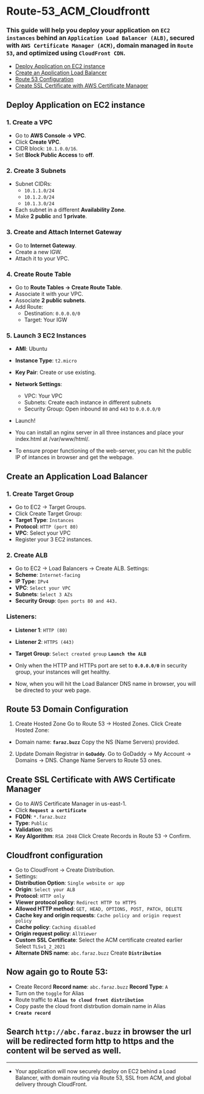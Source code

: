 # Route-53_ACM_Cloudfrontt
### This guide will help you deploy your application on **`EC2 instances`** behind an **`Application Load Balancer (ALB)`**, secured with **`AWS Certificate Manager (ACM)`**, domain managed in **`Route 53`**, and optimized using **`CloudFront CDN`**.


- [Deploy Application on EC2 instance](#deploy-application-on-ec2-instance)
- [Create an Application Load Balancer](#create-an-application-load-balancer)
- [Route 53 Configuration](#route-53-configuration)
- [Create SSL Certificate with AWS Certificate Manager](#create-ssl-certificate-with-aws-certificate-manager)

## Deploy Application on EC2 instance 
### 1. Create a VPC
- Go to **AWS Console → VPC**.
- Click **Create VPC**.
- CIDR block: `10.1.0.0/16`.
- Set **Block Public Access** to **off**.


### 2. Create 3 Subnets
- Subnet CIDRs:
  - `10.1.1.0/24`
  - `10.1.2.0/24`
  - `10.1.3.0/24`
- Each subnet in a different **Availability Zone**.
- Make **2 public** and **1 private**.


### 3. Create and Attach Internet Gateway
- Go to **Internet Gateway**.
- Create a new IGW.
- Attach it to your VPC.

### 4. Create Route Table
- Go to **Route Tables → Create Route Table**.
- Associate it with your VPC.
- Associate **2 public subnets**.
- Add Route:
  - Destination: `0.0.0.0/0`
  - Target: Your IGW


### 5. Launch 3 EC2 Instances
- **AMI**: Ubuntu
- **Instance Type**: `t2.micro`
- **Key Pair**: Create or use existing.
- **Network Settings**:
  - VPC: Your VPC
  - Subnets: Create each instance in different subnets
  - Security Group: Open inbound `80` and `443` to `0.0.0.0/0`
- Launch!


- You can install an nginx server in all three instances and place your index.html at /var/www/html/.
- To ensure proper functioning of the web-server, you can hit the public IP of intances in browser and get the webpage.

## Create an Application Load Balancer
### 1. Create Target Group
- Go to EC2 → Target Groups.
- Click Create Target Group:
- **Target Type**: `Instances`
- **Protocol**: `HTTP (port 80)`
- **VPC**: Select your VPC
- Register your 3 EC2 instances.

### 2. Create ALB
- Go to EC2 → Load Balancers → Create ALB.
Settings:
- **Scheme**: `Internet-facing`
- **IP Type**: `IPv4`
- **VPC**: `Select your VPC`
- **Subnets**: `Select 3 AZs`
- **Security Group**: `Open ports 80 and 443.`

### Listeners:
- **Listener 1**: `HTTP (80)`
- **Listener 2**: `HTTPS (443)`
- **Target Group**: `Select created group`
**`Launch the ALB`**

- Only when the HTTP and HTTPs port are set to **`0.0.0.0/0`** in security group, your instances will get healthy.
- Now, when you will hit the Load Balancer DNS name in browser, you will be directed to your web page.

## Route 53 Domain Configuration
1. Create Hosted Zone
Go to Route 53 → Hosted Zones.
Click Create Hosted Zone:
- Domain name: **`faraz.buzz`**
Copy the NS (Name Servers) provided.

2. Update Domain Registrar in **`GoDaddy`**.
Go to GoDaddy → My Account → Domains → DNS.
Change Name Servers to Route 53 ones.

## Create SSL Certificate with AWS Certificate Manager
- Go to AWS Certificate Manager in us-east-1.
- Click **`Request a certificate`**
- **FQDN**: `*.faraz.buzz`
- **Type**: `Public`
- **Validation**: `DNS`
- **Key Algorithm**: `RSA 2048`
Click Create Records in Route 53 → Confirm.

## Cloudfront configuration
- Go to CloudFront → Create Distribution.
- Settings:
- **Distribution Option**: `Single website or app`
- **Origin**: `Select your ALB`
- **Protocol**: `HTTP only`
- **Viewer protocol policy**: `Redirect HTTP to HTTPS`
- **Allowed HTTP method**: `GET, HEAD, OPTIONS, POST, PATCH, DELETE`
- **Cache key and origin requests**: `Cache policy and origin request policy` 
- **Cache policy**: `Caching disabled`
- **Origin request policy**: `AllViewer`
- **Custom SSL Certificate**: Select the ACM certificate created earlier
Select `TLSv1_2_2021`
- **Alternate DNS name**: `abc.faraz.buzz`
Create **`Distribution`**

## Now again go to Route 53:
- Create Record
**Record name**: `abc.faraz.buzz`
**Record Type**: `A`
- Turn on the `toggle` for Alias
- Route traffic to **`Alias to cloud front distribution`**
- Copy paste the cloud front distrbution domain name in Alias
- **`Create record`**

## Search **`http://abc.faraz.buzz`** in browser the url will be redirected form http to https and the content wil be served as well.

-------------------
- Your application will now securely deploy on EC2 behind a Load Balancer, with domain routing via Route 53, SSL from ACM, and global delivery through CloudFront.
